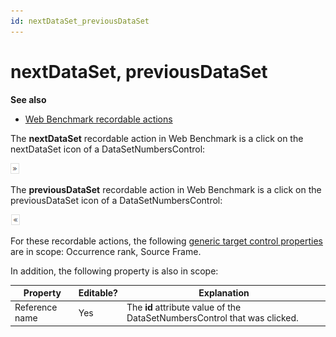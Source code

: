 ```yaml
---
id: nextDataSet_previousDataSet
---
```


# nextDataSet, previousDataSet

**See also**

- [Web Benchmark recordable actions](/docs/Web%20and%20app%20UIs/Web%20Benchmark%20recordable%20actions)

The **nextDataSet** recordable action in Web Benchmark is a click on the nextDataSet icon of a DataSetNumbersControl:

![](./assets/7dc4550d-5315-4c93-b9e9-4c9f3e6aec2e.png)

The **previousDataSet** recordable action in Web Benchmark is a click on the previousDataSet icon of a DataSetNumbersControl:

![](./assets/98e0856e-c178-4aa4-976e-a648e4de747e.png)

For these recordable actions, the following [generic target control properties](/docs/Web%20and%20app%20UIs/Testing%20your%20web%20application%20with%20USoft%20Web%20Benchmark/Web%20Benchmark%20test%20editing%20Identifying%20target%20controls%20and%20their%20properties.md) are in scope: Occurrence rank, Source Frame.

In addition, the following property is also in scope:

|**Property**|**Editable?**|**Explanation**|
|--------|--------|--------|
|Reference name|Yes     |The **id** attribute value of the DataSetNumbersControl that was clicked.|



 